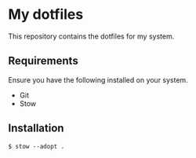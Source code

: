 # My dotfiles

This repository contains the dotfiles for my system.

## Requirements

Ensure you have the following installed on your system.

- Git
- Stow

## Installation

```shell
$ stow --adopt .
```
